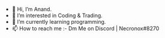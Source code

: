 - 👋 Hi, I’m Anand.
- 👀 I’m interested in Coding & Trading.
- 🌱 I’m currently learning programming.
- 📫 How to reach me :- Dm Me on Discord | Necronox#8270

<!---
Necronox001/Necronox001 is a ✨ special ✨ repository because its `README.md` (this file) appears on your GitHub profile.
You can click the Preview link to take a look at your changes.
--->
